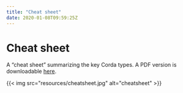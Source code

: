 ```yaml
---
title: "Cheat sheet"
date: 2020-01-08T09:59:25Z
---
```



# Cheat sheet
A “cheat sheet” summarizing the key Corda types. A PDF version is downloadable [here](_static/corda-cheat-sheet.pdf).

{{< img src="resources/cheatsheet.jpg" alt="cheatsheet" >}}


